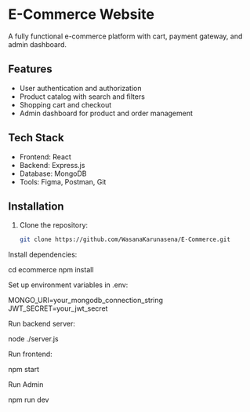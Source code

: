 
# E-Commerce Website

A fully functional e-commerce platform with cart, payment gateway, and admin dashboard.

## Features
- User authentication and authorization
- Product catalog with search and filters
- Shopping cart and checkout
- Admin dashboard for product and order management

## Tech Stack
- Frontend: React
- Backend: Express.js
- Database: MongoDB
- Tools: Figma, Postman, Git

## Installation

1. Clone the repository:
   ```bash
   git clone https://github.com/WasanaKarunasena/E-Commerce.git
Install dependencies:

cd ecommerce
npm install

Set up environment variables in .env:

MONGO_URI=your_mongodb_connection_string
JWT_SECRET=your_jwt_secret

Run backend server:

node ./server.js

Run frontend:

npm start

Run Admin

npm run dev
